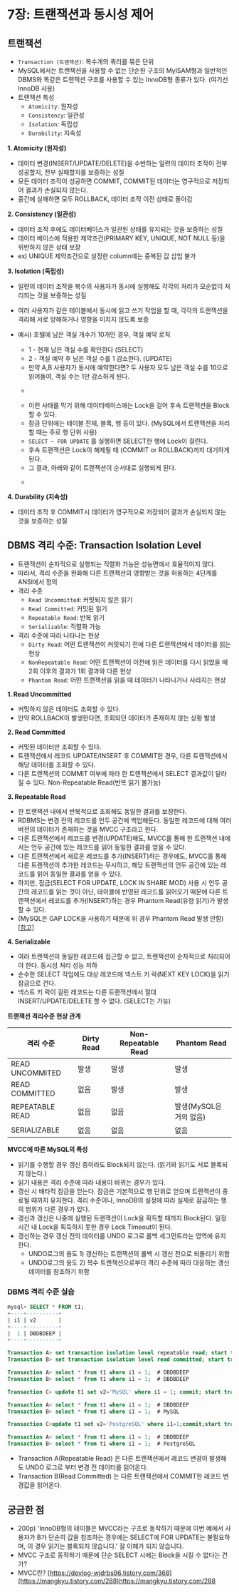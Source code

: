 # 7장: 트랜잭션과 동시성 제어
## 트랜잭션
* `Transaction (트랜잭션)`: 복수개의 쿼리를 묶은 단위
* MySQL에서는 트랜잭션을 사용할 수 없는 단순한 구조의 MyISAM형과 일반적인 DBMS와 똑같은 트랜잭션 구조를 사용할 수 있는 InnoDB형 종류가 있다. (여기선 InnoDB 사용)
* 트랜잭션 특성
  * `Atomicity`: 원자성
  * `Consistency`: 일관성
  * `Isolation`: 독립성
  * `Durability`: 지속성

**1. Atomicity (원자성)**
* 데이터 변경(INSERT/UPDATE/DELETE)을 수반하는 일련의 데이터 조작이 전부 성공할지, 전부 실패할지를 보증하는 성질
* 모든 데이터 조작이 성공하면 COMMIT, COMMIT된 데이터는 영구적으로 저장되어 결과가 손실되지 않는다.
* 중간에 실패하면 모두 ROLLBACK, 데이터 조작 이전 상태로 돌아감

**2. Consistency (일관성)**
* 데이터 조작 후에도 데이터베이스가 일관된 상태를 유지되는 것을 보증하는 성질
* 데이터 베이스에 적용한 제약조건(PRIMARY KEY, UNIQUE, NOT NULL 등)을 위반하지 않은 상태 보장
* ex) UNIQUE 제약조건으로 설정한 column에는 중복된 값 삽입 불가

**3. Isolation (독립성)**
* 일련의 데이터 조작을 복수의 사용자가 동시에 실행해도 각각의 처리가 모순없이 처리되는 것을 보증하는 성질
* 여러 사용자가 같은 테이블에서 동시에 읽고 쓰기 작업을 할 때, 각각의 트랜잭션을 격리해 서로 방해하거나 영향을 미치지 않도록 보증

* 예시) 호텔에 남은 객실 개수가 10개인 경우, 객실 예약 로직
  * 1 - 현재 남은 객실 수를 확인한다 (SELECT)
  * 2 - 객실 예약 후 남은 객실 수를 1 감소한다. (UPDATE)
  * 만약 A,B 사용자가 동시에 예약한다면? 두 사용자 모두 남은 객실 수를 10으로 읽어들여, 객실 수는 1만 감소하게 된다.
  * ~~~~ 사진 ~~~~~
  * 이런 사태를 막기 위해 데이터베이스에는 Lock을 걸어 후속 트랜잭션을 Block할 수 있다.
  * 잠금 단위에는 테이블 전체, 블록, 행 등이 있다. (MySQL에서 트랜잭션을 처리할 때는 주로 행 단위 사용)
  * `SELECT ~ FOR UPDATE` 를 실행하면 SELECT한 행에 Lock이 걸린다.
  * 후속 트랜잭션은 Lock이 해제될 때 (COMMIT or ROLLBACK)까지 대기하게 된다.
  * 그 결과, 아래와 같이 트랜잭션이 순서대로 실행되게 된다.
  * ~~~~~~ 사진 ~~~~~

**4. Durability (지속성)**
* 데이터 조작 후 COMMIT시 데이터가 영구적으로 저장되어 결과가 손실되지 않는 것을 보증하는 성질

## DBMS 격리 수준: Transaction Isolation Level
* 트랜잭션이 순차적으로 실행되는 직렬화 가능은 성능면에서 효율적이지 않다.
* 따라서, 격리 수준을 완화해 다른 트랜잭션의 영향받는 것을 허용하는 4단계를 ANSI에서 정의
* 격리 수준
  * `Read Uncommitted`: 커밋되지 않은 읽기
  * `Read Committed`: 커밋된 읽기
  * `Repeatable Read`: 반복 읽기
  * `Serializable`: 직렬화 가능
* 격리 수준에 따라 나타나는 현상
  * `Dirty Read`: 어떤 트랜잭션이 커밋되기 전에 다른 트랜잭션에서 데이터를 읽는 현상
  * `NonRepeatable Read`: 어떤 트랜잭션이 이전에 읽은 데이터를 다시 읽었을 때 2회 이후의 결과가 1회 결과와 다른 현상
  * `Phantom Read`: 어떤 트랜잭션을 읽을 때 데이터가 나타나거나 사라지는 현상

**1. Read Uncommitted**
* 커밋하지 않은 데이터도 조회할 수 있다.
* 만약 ROLLBACK이 발생한다면, 조회되던 데이터가 존재하지 않는 상황 발생

**2. Read Committed**
* 커밋된 데이터만 조회할 수 있다.
* 트랜잭션에서 레코드 UPDATE/INSERT 후 COMMIT한 경우, 다른 트랜잭션에서 해당 데이터를 조회할 수 있다.
* 다른 트랜잭션의 COMMIT 여부에 따라 한 트랜잭션에서 SELECT 결과값이 달라질 수 있다. Non-Repeatable Read(반복 읽기 불가능)

**3. Repeatable Read**
* 한 트랜잭션 내에서 반복적으로 조회해도 동일한 결과를 보장한다.
* RDBMS는 변경 전의 레코드를 언두 공간에 백업해둔다. 동일한 레코드에 대해 여러 버전의 데이터가 존재하는 것을 MVCC 구조라고 한다.
* 다른 트랜잭션에서 레코드를 변경(UPDATE)해도, MVCC를 통해 한 트랜잭션 내에서는 언두 공간에 있는 레코드를 읽어 동일한 결과를 얻을 수 있다.
* 다른 트랜잭션에서 새로운 레코드를 추가(INSERT)하는 경우에도, MVCC를 통해 다른 트랜잭션이 추가한 레코드는 무시하고, 해당 트랜잭션의 언두 공간에 있는 레코드를 읽어 동일한 결과를 얻을 수 있다.
* 하지만, 잠금(SELECT FOR UPDATE, LOCK IN SHARE MOD) 사용 시 언두 공간의 레코드를 읽는 것이 아닌, 테이블에 반영된 레코드를 읽어오기 때문에 다른 트랜잭션에서 레코드를 추가(INSERT)하는 경우 Phantom Read(유령 읽기)가 발생할 수 있다.
* (MySQL은 GAP LOCK을 사용하기 때문에 위 경우 Phantom Read 발생 안함) [[참고]](https://mangkyu.tistory.com/299)

**4. Serializable**
* 여러 트랜잭션이 동일한 레코드에 접근할 수 없고, 트랜잭션이 순차적으로 처리되어야 한다. 동시성 처리 성능 저하
* 순수한 SELECT 작업에도 대상 레코드에 넥스트 키 락(NEXT KEY LOCK)을 읽기 잠금으로 건다.
* 넥스트 키 락이 걸린 레코드는 다른 트랜잭션에서 절대 INSERT/UPDATE/DELETE 할 수 없다. (SELECT는 가능)

**트랜잭션 격리수준 현상 관계**

|격리 수준|Dirty Read|Non-Repeatable Read|Phantom Read|
|---|---|---|---|
|READ UNCOMMITED|발생|발생|발생|
|READ COMMITTED|	없음|	발생|	발생|
|REPEATABLE READ|	없음|	없음|	발생(MySQL은 거의 없음)|
|SERIALIZABLE|	없음|	없음|	없음|

**MVCC에 따른 MySQL의 특성**
* 읽기를 수행할 경우 갱신 중이라도 Block되지 않는다. (읽기와 읽기도 서로 블록되지 않는다.)
* 읽기 내용은 격리 수준에 따라 내용이 바뀌는 경우가 있다.
* 갱신 시 배타적 잠금을 얻는다. 잠금은 기본적으로 행 단위로 얻으며 트랜잭션이 종료될 때까지 유지한다. 격리 수준이나, InnoDB의 설정에 따라 실제로 잠금하는 행의 범위가 다른 경우가 있다.
* 갱신과 갱신은 나중에 실행된 트랜잭션이 Lock을 획득할 때까지 Block된다. 일정 시간 내 Lock을 획득하지 못한 경우 Lock Timeout이 된다.
* 갱신하는 경우 갱신 전의 데이터를 UNDO 로그로 롤백 세그먼트라는 영역에 유지한다.
  *  UNDO로그의 용도 1) 갱신하는 트랜잭션의 롤백 시 갱신 전으로 되돌리기 위함
  *  UNDO로그의 용도 2) 복수 트랜잭션으로부터 격리 수준에 따라 대응하는 갱신 데이터를 참조하기 위함

### DBMS 격리 수준 실습
```sql
mysql> SELECT * FROM t1;
+----+----------+
| i1 | v2       |
+----+----------+
|  1 | DBDBDEEP |
+----+----------+
```
```SQL
Transaction A> set transaction isolation level repeatable read; start transaction;
Transaction B> set transaction isolation level read committed; start transaction;

Transaction A> select * from t1 where i1 = 1;  # DBDBDEEP
Transaction B> select * from t1 where i1 = 1;  # DBDBDEEP

Transaction C> update t1 set v2='MySQL' where i1 = 1; commit; start transaction;

Transaction A> select * from t1 where i1 = 1;  # DBDBDEEP
Transaction B> select * from t1 where i1 = 1;  # MySQL

Transaction C>update t1 set v2='PostgreSQL' where i1=1;commit;start transaction;

Transaction A> select * from t1 where i1 = 1;  # DBDBDEEP
Transaction B> select * from t1 where i1 = 1;  # PostgreSQL
```
* Transaction A(Repeatable Read) 은 다른 트랜잭션에서 레코드 변경이 발생해도 UNDO 로그로 부터 변경 전 데이터를 읽어온다.
* Transaction B(Read Committed) 는 다른 트랜잭션에서 COMMIT한 레코드 변경값을 읽어온다.

 

## 궁금한 점
* 200p) 'InnoDB형의 테이블은 MVCC라는 구조로 동작하기 때문에 이번 예에서 사용자가 B가 단순히 값을 참조하는 경우에는 SELECT에 FOR UPDATE는 불필요하며, 이 경우 읽기는 블록되지 않습니다.' 잘 이해가 되지 않습니다.
* MVCC 구조로 동작하기 때문에 단순 SELECT 시에는 Block을 시킬 수 없다는 건가? 
* MVCC란? [https://devlog-wjdrbs96.tistory.com/368](https://mangkyu.tistory.com/288)https://mangkyu.tistory.com/288
